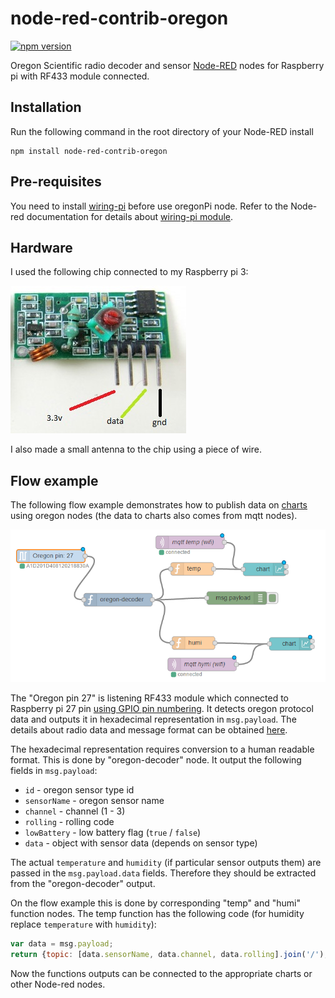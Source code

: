 # node-red-contrib-oregon
[![npm version](https://badge.fury.io/js/node-red-contrib-oregon.svg)](https://badge.fury.io/js/node-red-contrib-oregon)

Oregon Scientific radio decoder and sensor [Node-RED](http://nodered.org/) nodes for Raspberry pi with RF433 module connected.

## Installation
Run the following command in the root directory of your Node-RED install

    npm install node-red-contrib-oregon
## Pre-requisites
You need to install [wiring-pi](https://www.npmjs.com/package/wiring-pi) before use oregonPi node. 
Refer to the Node-red documentation for details about [wiring-pi module](http://nodered.org/docs/hardware/raspberrypi).  

## Hardware

I used the following chip connected to my Raspberry pi 3:
 
 <img alt="" src="rf433.jpg"/>
 
I also made a small antenna to the chip using a piece of wire.

## Flow example

The following flow example demonstrates how to publish data on [charts](https://www.npmjs.com/package/node-red-dashboard) using oregon nodes (the data to charts also comes from mqtt nodes).

 <img alt="" src="flow_example.png"/>
 
The "Oregon pin 27" is listening RF433 module which connected to Raspberry pi 27 pin [using GPIO pin numbering](http://wiringpi.com/pins/). 
It detects oregon protocol data and outputs it in hexadecimal representation in `msg.payload`. The details about radio data and message format can be obtained [here](http://wmrx00.sourceforge.net/Arduino/OregonScientific-RF-Protocols.pdf). 

The hexadecimal representation requires conversion to a human readable format. This is done by "oregon-decoder" node. It output the following fields in `msg.payload`:
 * `id` - oregon sensor type id
 * `sensorName` - oregon sensor name
 * `channel` - channel (1 - 3)
 * `rolling` - rolling code
 * `lowBattery` - low battery flag (`true` / `false`)
 * `data` - object with sensor data (depends on sensor type)

The actual `temperature` and `humidity` (if particular sensor outputs them) are passed in the `msg.payload.data` fields. Therefore they should be extracted from the "oregon-decoder" output.

On the flow example this is done by corresponding "temp" and "humi" function nodes. The temp function has the following code (for humidity replace `temperature` with `humidity`):
```javascript
var data = msg.payload;
return {topic: [data.sensorName, data.channel, data.rolling].join('/'), payload: data.data.temperature};
```

Now the functions outputs can be connected to the appropriate charts or other Node-red nodes.

